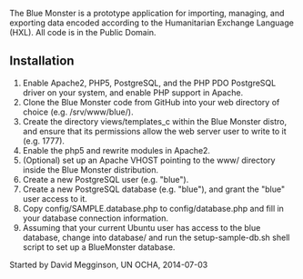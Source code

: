The Blue Monster is a prototype application for importing, managing,
and exporting data encoded according to the Humanitarian Exchange
Language (HXL). All code is in the Public Domain.

## Installation

1. Enable Apache2, PHP5, PostgreSQL, and the PHP PDO PostgreSQL driver
   on your system, and enable PHP support in Apache.
2. Clone the Blue Monster code from GitHub into your web directory of
   choice (e.g. /srv/www/blue/).
3. Create the directory views/templates_c within the Blue Monster
   distro, and ensure that its permissions allow the web server user
   to write to it (e.g. 1777).
4. Enable the php5 and rewrite modules in Apache2.
5. (Optional) set up an Apache VHOST pointing to the www/ directory
   inside the Blue Monster distribution.
6. Create a new PostgreSQL user (e.g. "blue").
7. Create a new PostgreSQL database (e.g. "blue"), and grant the
   "blue" user access to it.
8. Copy config/SAMPLE.database.php to config/database.php and fill in
   your database connection information.
9. Assuming that your current Ubuntu user has access to the blue
   database, change into database/ and run the setup-sample-db.sh
   shell script to set up a BlueMonster database.

Started by David Megginson, UN OCHA, 2014-07-03
